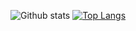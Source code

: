 ![Github stats](https://github-readme-stats.vercel.app/api?username=bossoncode)
[![Top Langs](https://github-readme-stats.vercel.app/api/top-langs/?username=bossoncode)](https://github.com/bossoncode/read-md-stats)
